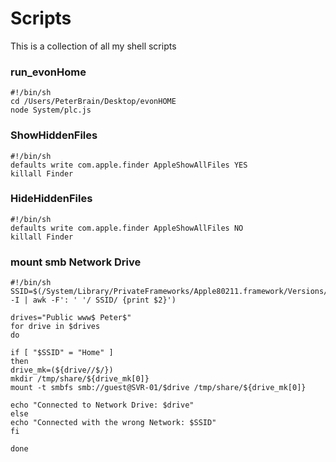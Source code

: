 # Scripts
This is a collection of all my shell scripts

### run_evonHome

    #!/bin/sh
    cd /Users/PeterBrain/Desktop/evonHOME
    node System/plc.js


### ShowHiddenFiles

    #!/bin/sh
    defaults write com.apple.finder AppleShowAllFiles YES
    killall Finder


### HideHiddenFiles

    #!/bin/sh
    defaults write com.apple.finder AppleShowAllFiles NO
    killall Finder


### mount smb Network Drive

    #!/bin/sh
    SSID=$(/System/Library/PrivateFrameworks/Apple80211.framework/Versions/Current/Resources/airport -I | awk -F': ' '/ SSID/ {print $2}')
    
    drives="Public www$ Peter$"
    for drive in $drives
    do
    
    if [ "$SSID" = "Home" ]
    then
    drive_mk=(${drive//$/})
    mkdir /tmp/share/${drive_mk[0]}
    mount -t smbfs smb://guest@SVR-01/$drive /tmp/share/${drive_mk[0]}
    
    echo "Connected to Network Drive: $drive"
    else
    echo "Connected with the wrong Network: $SSID"
    fi
    
    done